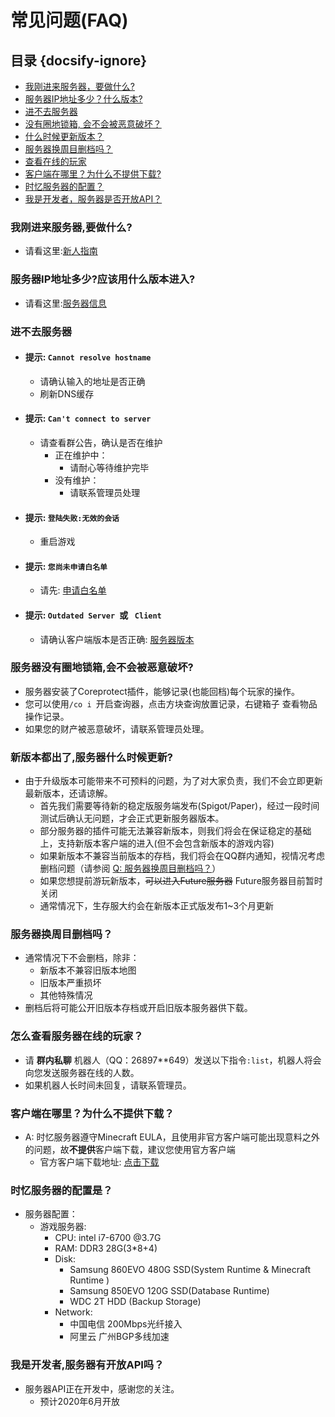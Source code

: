 # 常见问题(FAQ)

## 目录 {docsify-ignore}

- [我刚进来服务器，要做什么?](#我刚进来服务器,要做什么?)
- [服务器IP地址多少？什么版本?](#服务器IP地址多少?应该用什么版本进入?)
- [进不去服务器](#进不去服务器)
- [没有圈地锁箱, 会不会被恶意破坏？](#服务器没有圈地锁箱,会不会被恶意破坏?)
- [什么时候更新版本？](#新版本都出了,服务器什么时候更新?)
- [服务器换周目删档吗？](#服务器换周目删档吗？)
- [查看在线的玩家](#怎么查看服务器在线的玩家？)
- [客户端在哪里？为什么不提供下载?](#客户端在哪里？为什么不提供下载？)
- [时忆服务器的配置？](#时忆服务器的配置是？)
- [我是开发者，服务器是否开放API？](#我是开发者,服务器有开放API吗？)

### 我刚进来服务器,要做什么?
- 请看这里:[新人指南](playerGuide.md)

### 服务器IP地址多少?应该用什么版本进入?
- 请看这里:[服务器信息](serverlist.md)

### 进不去服务器
- #### 提示: ``Cannot resolve hostname``
     - 请确认输入的地址是否正确
     - 刷新DNS缓存
- #### 提示: ``Can't connect to server``
    - 请查看群公告，确认是否在维护
        - 正在维护中：
            - 请耐心等待维护完毕
        - 没有维护：
            - 请联系管理员处理 
- #### 提示: ``登陆失败:无效的会话``
    - 重启游戏
- #### 提示: ``您尚未申请白名单``
    - 请先: [申请白名单](whitelist.md)
- #### 提示: ``Outdated Server ``或 `` Client`` 
    - 请确认客户端版本是否正确: [服务器版本](serverlist.md)
    
### 服务器没有圈地锁箱,会不会被恶意破坏?
- 服务器安装了Coreprotect插件，能够记录(也能回档)每个玩家的操作。
- 您可以使用``/co i ``开启查询器，点击方块查询放置记录，右键箱子
查看物品操作记录。
- 如果您的财产被恶意破坏，请联系管理员处理。
    

### 新版本都出了,服务器什么时候更新?
- 由于升级版本可能带来不可预料的问题，为了对大家负责，我们不会立即更新最新版本，还请谅解。
    - 首先我们需要等待新的稳定版服务端发布(Spigot/Paper)，经过一段时间测试后确认无问题，才会正式更新服务器版本。
    - 部分服务器的插件可能无法兼容新版本，则我们将会在保证稳定的基础上，支持新版本客户端的进入(但不会包含新版本的游戏内容)
    - 如果新版本不兼容当前版本的存档，我们将会在QQ群内通知，视情况考虑删档问题（请参阅 [Q: 服务器换周目删档吗？](#q-服务器换周目删档吗)）
    - 如果您想提前游玩新版本，~~可以进入Future服务器~~ Future服务器目前暂时关闭
    - 通常情况下，生存服大约会在新版本正式版发布1~3个月更新

### 服务器换周目删档吗？
- 通常情况下不会删档，除非：
    - 新版本不兼容旧版本地图
    - 旧版本严重损坏
    - 其他特殊情况   
- 删档后将可能公开旧版本存档或开启旧版本服务器供下载。       
        
### 怎么查看服务器在线的玩家？
- 请 **群内私聊** 机器人（QQ：26897**649）发送以下指令``:list``，机器人将会向您发送服务器在线的人数。
- 如果机器人长时间未回复，请联系管理员。
    
### 客户端在哪里？为什么不提供下载？
- A: 时忆服务器遵守Minecraft EULA，且使用非官方客户端可能出现意料之外的问题，故**不提供**客户端下载，建议您使用官方客户端
    - 官方客户端下载地址: [点击下载](https://minecraft.net)

### 时忆服务器的配置是？
- 服务器配置：
    - 游戏服务器:
        - CPU: intel i7-6700 @3.7G
        - RAM: DDR3 28G(3*8+4) 
        - Disk:
            - Samsung 860EVO 480G SSD(System Runtime & Minecraft Runtime )
            - Samsung 850EVO 120G SSD(Database Runtime)
            - WDC 2T HDD (Backup Storage) 
        - Network:
            - 中国电信 200Mbps光纤接入
            - 阿里云 广州BGP多线加速

### 我是开发者,服务器有开放API吗？
- 服务器API正在开发中，感谢您的关注。
     - 预计2020年6月开放

